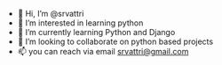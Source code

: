 - 👋 Hi, I’m @srvattri
- 👀 I’m interested in learning python 
- 🌱 I’m currently learning Python and Django
- 💞️ I’m looking to collaborate on python based projects 
- 📫 you can reach via email srvattri@gmail.com

<!---
srvattri/srvattri is a ✨ special ✨ repository because its `README.md` (this file) appears on your GitHub profile.
You can click the Preview link to take a look at your changes.
--->
